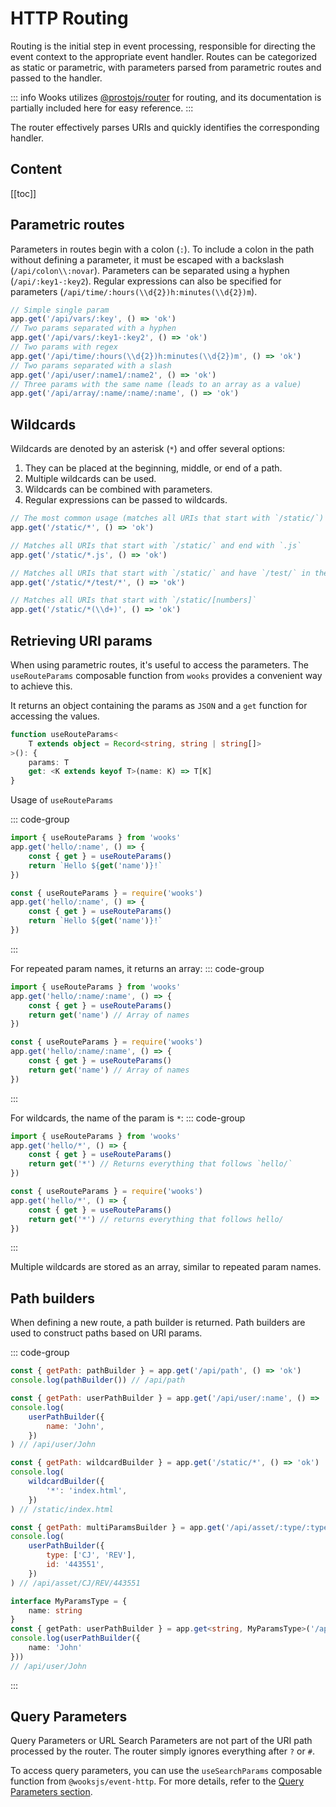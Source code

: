 # HTTP Routing

Routing is the initial step in event processing, responsible for directing the event context
to the appropriate event handler.
Routes can be categorized as static or parametric, with parameters parsed from parametric
routes and passed to the handler.

::: info
Wooks utilizes [@prostojs/router](https://github.com/prostojs/router) for routing, and its
documentation is partially included here for easy reference.
:::

The router effectively parses URIs and quickly identifies the corresponding handler.

## Content

[[toc]]

## Parametric routes

Parameters in routes begin with a colon (`:`).
To include a colon in the path without defining a parameter, it must be escaped
with a backslash (`/api/colon\\:novar`).
Parameters can be separated using a hyphen (`/api/:key1-:key2`).
Regular expressions can also be specified for parameters (`/api/time/:hours(\\d{2})h:minutes(\\d{2})m`).

```js
// Simple single param
app.get('/api/vars/:key', () => 'ok')
// Two params separated with a hyphen
app.get('/api/vars/:key1-:key2', () => 'ok')
// Two params with regex
app.get('/api/time/:hours(\\d{2})h:minutes(\\d{2})m', () => 'ok')
// Two params separated with a slash
app.get('/api/user/:name1/:name2', () => 'ok')
// Three params with the same name (leads to an array as a value)
app.get('/api/array/:name/:name/:name', () => 'ok')
```

## Wildcards

Wildcards are denoted by an asterisk (`*`) and offer several options:

1. They can be placed at the beginning, middle, or end of a path.
1. Multiple wildcards can be used.
1. Wildcards can be combined with parameters.
1. Regular expressions can be passed to wildcards.

```js
// The most common usage (matches all URIs that start with `/static/`)
app.get('/static/*', () => 'ok')

// Matches all URIs that start with `/static/` and end with `.js`
app.get('/static/*.js', () => 'ok')

// Matches all URIs that start with `/static/` and have `/test/` in the middle
app.get('/static/*/test/*', () => 'ok')

// Matches all URIs that start with `/static/[numbers]`
app.get('/static/*(\\d+)', () => 'ok')

```

## Retrieving URI params

When using parametric routes, it's useful to access the parameters.
The `useRouteParams` composable function from `wooks` provides a convenient way to achieve this.

It returns an object containing the params as `JSON` and a `get` function for accessing the values.

```ts
function useRouteParams<
    T extends object = Record<string, string | string[]>
>(): {
    params: T
    get: <K extends keyof T>(name: K) => T[K]
}
```

Usage of `useRouteParams`

::: code-group

```js [ESM]
import { useRouteParams } from 'wooks'
app.get('hello/:name', () => {
    const { get } = useRouteParams()
    return `Hello ${get('name')}!`
})
```

```js [CommonJS]
const { useRouteParams } = require('wooks')
app.get('hello/:name', () => {
    const { get } = useRouteParams()
    return `Hello ${get('name')}!`
})
```

:::

For repeated param names, it returns an array:
::: code-group

```js [ESM]
import { useRouteParams } from 'wooks'
app.get('hello/:name/:name', () => {
    const { get } = useRouteParams()
    return get('name') // Array of names
})
```

```js [CommonJS]
const { useRouteParams } = require('wooks')
app.get('hello/:name/:name', () => {
    const { get } = useRouteParams()
    return get('name') // Array of names
})
```

:::

For wildcards, the name of the param is `*`:
::: code-group

```js [ESM]
import { useRouteParams } from 'wooks'
app.get('hello/*', () => {
    const { get } = useRouteParams()
    return get('*') // Returns everything that follows `hello/`
})
```

```js [CommonJS]
const { useRouteParams } = require('wooks')
app.get('hello/*', () => {
    const { get } = useRouteParams()
    return get('*') // returns everything that follows hello/
})
```

:::

Multiple wildcards are stored as an array, similar to repeated param names.

## Path builders

When defining a new route, a path builder is returned.
Path builders are used to construct paths based on URI params.

::: code-group

```js [javascript]
const { getPath: pathBuilder } = app.get('/api/path', () => 'ok')
console.log(pathBuilder()) // /api/path

const { getPath: userPathBuilder } = app.get('/api/user/:name', () => 'ok')
console.log(
    userPathBuilder({
        name: 'John',
    })
) // /api/user/John

const { getPath: wildcardBuilder } = app.get('/static/*', () => 'ok')
console.log(
    wildcardBuilder({
        '*': 'index.html',
    })
) // /static/index.html

const { getPath: multiParamsBuilder } = app.get('/api/asset/:type/:type/:id', () => 'ok')
console.log(
    userPathBuilder({
        type: ['CJ', 'REV'],
        id: '443551',
    })
) // /api/asset/CJ/REV/443551
```

```ts [typescript]
interface MyParamsType = {
    name: string
}
const { getPath: userPathBuilder } = app.get<string, MyParamsType>('/api/user/:name', () => 'ok')
console.log(userPathBuilder({
    name: 'John'
}))
// /api/user/John
```

:::

## Query Parameters

Query Parameters or URL Search Parameters are not part of the URI path processed by the router.
The router simply ignores everything after `?` or `#`.

To access query parameters, you can use the `useSearchParams` composable function from `@wooksjs/event-http`.
For more details, refer to the [Query Parameters section](./composables/request.md#query-parameters).
